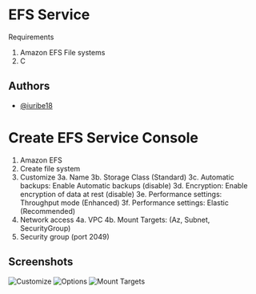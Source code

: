 # EFS Service
Requirements
1. Amazon EFS File systems
2. C

## Authors
- [@iuribe18](https://www.github.com/iuribe18)

# Create EFS Service Console
1. Amazon EFS
2. Create file system
3. Customize
3a. Name
3b. Storage Class (Standard)
3c. Automatic backups: Enable Automatic backups (disable)
3d. Encryption: Enable encryption of data at rest (disable)
3e. Performance settings: Throughput mode (Enhanced)
3f. Performance settings: Elastic (Recommended)
4. Network access
4a. VPC
4b. Mount Targets: (Az, Subnet, SecurityGroup)
5. Security group (port 2049)

## Screenshots
![Customize](https://github.com/iuribe18/aws/assets/78730753/8952ad42-42c7-4d01-8231-9d5da9701d4d)
![Options](https://github.com/iuribe18/aws/assets/78730753/5cecdf0c-0813-4467-826b-1d382d453d10)
![Mount Targets](https://github.com/iuribe18/aws/assets/78730753/c740f193-bbc1-4c52-b9a3-2310f382f272)
